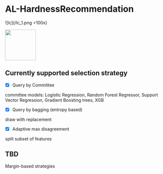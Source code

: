# AL-HardnessRecommendation

![lc](/lc_1.png =100x)

<img src="/lc_1.jpg" width="100"/>

## Currently supported selection strategy

- [x] Query by Committee

committee models: Logistic Regression, Random Forest Regressor, Support Vector Regression, Gradient Boosting trees, XGB

- [x] Query by bagging (entropy based)

draw with replacement

- [x] Adaptive max disagreement

split subset of features

## TBD

Margin-based strategies
